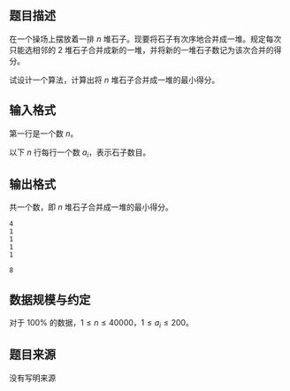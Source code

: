 ## 题目描述

在一个操场上摆放着一排 $n$ 堆石子。现要将石子有次序地合并成一堆。规定每次只能选相邻的 $2$ 堆石子合并成新的一堆，并将新的一堆石子数记为该次合并的得分。

试设计一个算法，计算出将 $n$ 堆石子合并成一堆的最小得分。
 
## 输入格式

第一行是一个数 $n$。

以下 $n$ 行每行一个数 $a_i$，表示石子数目。
 
## 输出格式

共一个数，即 $n$ 堆石子合并成一堆的最小得分。

```input1
4
1
1
1
1
```

```output1
8
```

## 数据规模与约定

对于 $100\%$ 的数据，$1 \leq n \leq 40000$，$1 \leq a_i \leq 200$。

## 题目来源

没有写明来源